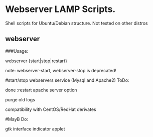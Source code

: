 # Webserver LAMP Scripts.

Shell scripts for Ubuntu/Debian structure. Not tested on other distros

## webserver
###Usage:

webserver {start|stop|restart}


note: webserver-start, webserver-stop is deprecated!

#start/stop webservers service (Mysql and Apache2) ToDo:

 done :restart apache server option

 purge old logs

 compatibility with CentOS/RedHat derivates

#MayB Do:

 gtk interface
 indicator applet

